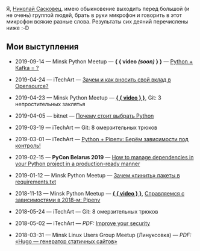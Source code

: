 Я, [Николай Сасковец](https://github.com/shurph), имею обыкновение выходить перед большой (и не очень) группой людей, брать в руки микрофон и говорить в этот микрофон всякие разные слова. Результаты сих деяний перечислены ниже :-D

## Мои выступления

- 2019-09-14 — Minsk Python Meetup — **{ { video _(soon)_ } }** — [Python + Kafka = ?](https://shurph.github.io/talks/python-kafka/)
- 2019-04-24 — iTechArt — [Зачем и как вносить свой вклад в Opensource?](https://shurph.github.io/talks/opensource-taking-part/)
- 2019-04-23 — Minsk Python Meetup —
    **[{ { video } }](https://www.youtube.com/watch?v=OBrN-gwz8ec&list=PLjiAaL1HtGPaMPlrZGCDzUCTsVAyTbHJ4)**,
    Git: 3 непростительных заклятья 
- 2019-04-05 — bitnet — [Почему стоит выбрать Python](https://shurph.github.io/talks/python-choose-it/)
- 2019-03-19 — iTechArt — Git: 8 омерзительных трюков
- 2019-03-01 — iTechArt — [Python + Pipenv: Берём зависимости под контроль!](https://shurph.github.io/talks/python-dependencies-under-control/)
- 2019-02-15 — **PyCon Belarus 2019** — [How to manage dependencies in your Python project  in a production-ready manner](https://shurph.github.io/talks/python-manage-dependencies/)
- 2019-01-12 — Minsk Python Meetup — [Зачем «пинить» пакеты в requirements.txt](https://shurph.github.io/talks/python-pin-it/)

- 2018-11-13 — Minsk Python Meetup — 
    **[{ { video } }](https://www.youtube.com/watch?v=4lW2iZz7WBc)**,
    [Справляемся с зависимостями в 2018-м: Pipenv](https://shurph.github.io/talks/pipenv/)
- 2018-05-24 — iTechArt — Git: 8 омерзительных трюков
- 2018-05-02 — iTechArt — _PDF:_ [Improve your security](https://www.slideshare.net/NikolaySaskovets/improve-your-security-2018)
- 2018-03-31 — Minsk Linux Users Group Meetup (Линуксовка) — _PDF:_ [«Hugo — генератор статичных сайтов»](https://www.slideshare.net/NikolaySaskovets/hugo-hugo-static-site-generator)
